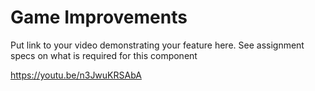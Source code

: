 # Game Improvements

Put link to your video demonstrating your feature here.  See assignment specs on what is required for this component

https://youtu.be/n3JwuKRSAbA
